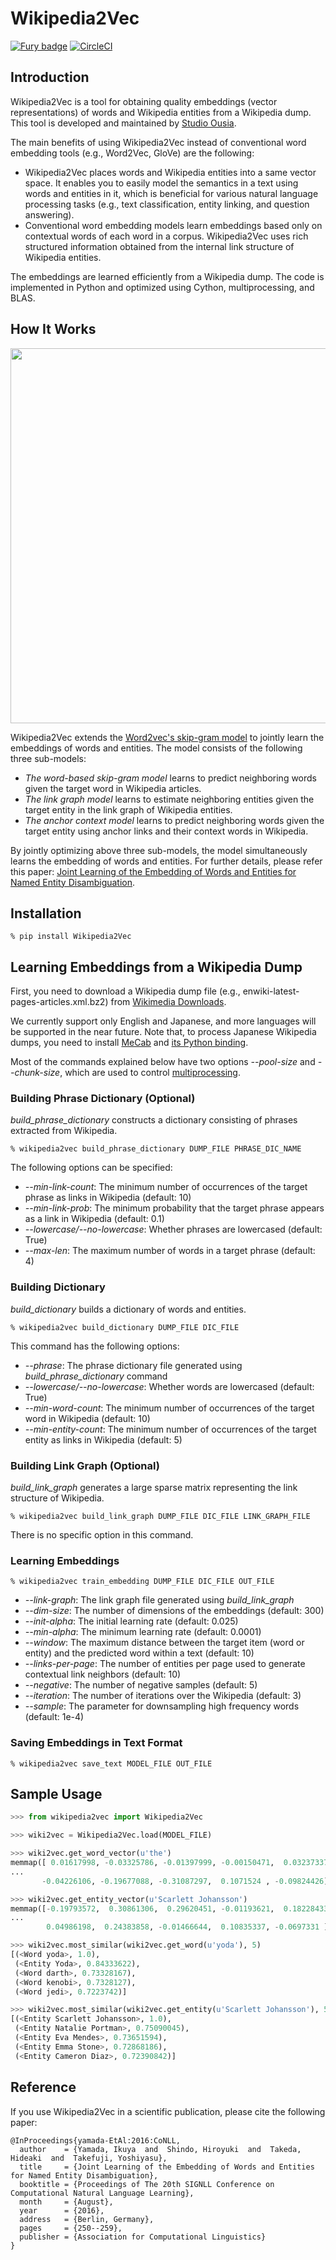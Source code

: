 Wikipedia2Vec
=============

[![Fury badge](https://badge.fury.io/py/wikipedia2vec.png)](http://badge.fury.io/py/wikipedia2vec)
[![CircleCI](https://circleci.com/gh/studio-ousia/wikipedia2vec/tree/master.svg?style=svg)](https://circleci.com/gh/studio-ousia/wikipedia2vec/tree/master)

Introduction
------------

Wikipedia2Vec is a tool for obtaining quality embeddings (vector representations) of words and Wikipedia entities from a Wikipedia dump.
This tool is developed and maintained by [Studio Ousia](http://www.ousia.jp).

The main benefits of using Wikipedia2Vec instead of conventional word embedding tools (e.g., Word2Vec, GloVe) are the following:

-   Wikipedia2Vec places words and Wikipedia entities into a same vector space.
    It enables you to easily model the semantics in a text using words and entities in it, which is beneficial for various natural language processing tasks (e.g., text classification, entity linking, and question answering).
-   Conventional word embedding models learn embeddings based only on contextual words of each word in a corpus.
    Wikipedia2Vec uses rich structured information obtained from the internal link structure of Wikipedia entities.

The embeddings are learned efficiently from a Wikipedia dump.
The code is implemented in Python and optimized using Cython, multiprocessing, and BLAS.

How It Works
------------

<img src="http://studio-ousia.github.io/wikipedia2vec/img/model.png" width="600" />

Wikipedia2Vec extends the [Word2vec's skip-gram model](https://en.wikipedia.org/wiki/Word2vec) to jointly learn the embeddings of words and entities.
The model consists of the following three sub-models:

- *The word-based skip-gram model* learns to predict neighboring words given the target word in Wikipedia articles.
- *The link graph model* learns to estimate neighboring entities given the target entity in the link graph of Wikipedia entities.
- *The anchor context model* learns to predict neighboring words given the target entity using anchor links and their context words in Wikipedia.

By jointly optimizing above three sub-models, the model simultaneously learns the embedding of words and entities.
For further details, please refer this paper: [Joint Learning of the Embedding of Words and Entities for Named Entity Disambiguation](https://arxiv.org/abs/1601.01343).

Installation
------------

```
% pip install Wikipedia2Vec
```

Learning Embeddings from a Wikipedia Dump
-----------------------------------------

First, you need to download a Wikipedia dump file (e.g., enwiki-latest-pages-articles.xml.bz2) from [Wikimedia Downloads](https://dumps.wikimedia.org/).

We currently support only English and Japanese, and more languages will be supported in the near future.
Note that, to process Japanese Wikipedia dumps, you need to install [MeCab](http://taku910.github.io/mecab/) and [its Python binding](https://pypi.python.org/pypi/mecab-python3).

Most of the commands explained below have two options *\--pool-size* and *\--chunk-size*, which are used to control [multiprocessing](https://docs.python.org/2/library/multiprocessing.html).

### Building Phrase Dictionary (Optional)

*build\_phrase\_dictionary* constructs a dictionary consisting of phrases extracted from Wikipedia.

```
% wikipedia2vec build_phrase_dictionary DUMP_FILE PHRASE_DIC_NAME
```

The following options can be specified:

-   *\--min-link-count*: The minimum number of occurrences of the target phrase as links in Wikipedia (default: 10)
-   *\--min-link-prob*: The minimum probability that the target phrase appears as a link in Wikipedia (default: 0.1)
-   *\--lowercase/\--no-lowercase*: Whether phrases are lowercased (default: True)
-   *\--max-len*: The maximum number of words in a target phrase (default: 4)

### Building Dictionary

*build\_dictionary* builds a dictionary of words and entities.

```
% wikipedia2vec build_dictionary DUMP_FILE DIC_FILE
```

This command has the following options:

-   *\--phrase*: The phrase dictionary file generated using *build\_phrase\_dictionary* command
-   *\--lowercase/\--no-lowercase*: Whether words are lowercased (default: True)
-   *\--min-word-count*: The minimum number of occurrences of the target word in Wikipedia (default: 10)
-   *\--min-entity-count*: The minimum number of occurrences of the target entity as links in Wikipedia (default: 5)

### Building Link Graph (Optional)

*build\_link\_graph* generates a large sparse matrix representing the link structure of Wikipedia.

```
% wikipedia2vec build_link_graph DUMP_FILE DIC_FILE LINK_GRAPH_FILE
```

There is no specific option in this command.

### Learning Embeddings

```
% wikipedia2vec train_embedding DUMP_FILE DIC_FILE OUT_FILE
```

-   *\--link-graph*: The link graph file generated using *build\_link\_graph*
-   *\--dim-size*: The number of dimensions of the embeddings (default: 300)
-   *\--init-alpha*: The initial learning rate (default: 0.025)
-   *\--min-alpha*: The minimum learning rate (default: 0.0001)
-   *\--window*: The maximum distance between the target item (word or entity) and the predicted word within a text (default: 10)
-   *\--links-per-page*: The number of entities per page used to generate contextual link neighbors (default: 10)
-   *\--negative*: The number of negative samples (default: 5)
-   *\--iteration*: The number of iterations over the Wikipedia (default: 3)
-   *\--sample*: The parameter for downsampling high frequency words (default: 1e-4)

### Saving Embeddings in Text Format

```
% wikipedia2vec save_text MODEL_FILE OUT_FILE
```

Sample Usage
------------

```python
>>> from wikipedia2vec import Wikipedia2Vec

>>> wiki2vec = Wikipedia2Vec.load(MODEL_FILE)

>>> wiki2vec.get_word_vector(u'the')
memmap([ 0.01617998, -0.03325786, -0.01397999, -0.00150471,  0.03237337,
...
       -0.04226106, -0.19677088, -0.31087297,  0.1071524 , -0.09824426], dtype=float32)

>>> wiki2vec.get_entity_vector(u'Scarlett Johansson')
memmap([-0.19793572,  0.30861306,  0.29620451, -0.01193621,  0.18228433,
...
        0.04986198,  0.24383858, -0.01466644,  0.10835337, -0.0697331 ], dtype=float32)

>>> wiki2vec.most_similar(wiki2vec.get_word(u'yoda'), 5)
[(<Word yoda>, 1.0),
 (<Entity Yoda>, 0.84333622),
 (<Word darth>, 0.73328167),
 (<Word kenobi>, 0.7328127),
 (<Word jedi>, 0.7223742)]

>>> wiki2vec.most_similar(wiki2vec.get_entity(u'Scarlett Johansson'), 5)
[(<Entity Scarlett Johansson>, 1.0),
 (<Entity Natalie Portman>, 0.75090045),
 (<Entity Eva Mendes>, 0.73651594),
 (<Entity Emma Stone>, 0.72868186),
 (<Entity Cameron Diaz>, 0.72390842)]
```

## Reference

If you use Wikipedia2Vec in a scientific publication, please cite the following paper:

    @InProceedings{yamada-EtAl:2016:CoNLL,
      author    = {Yamada, Ikuya  and  Shindo, Hiroyuki  and  Takeda, Hideaki  and  Takefuji, Yoshiyasu},
      title     = {Joint Learning of the Embedding of Words and Entities for Named Entity Disambiguation},
      booktitle = {Proceedings of The 20th SIGNLL Conference on Computational Natural Language Learning},
      month     = {August},
      year      = {2016},
      address   = {Berlin, Germany},
      pages     = {250--259},
      publisher = {Association for Computational Linguistics}
    }
